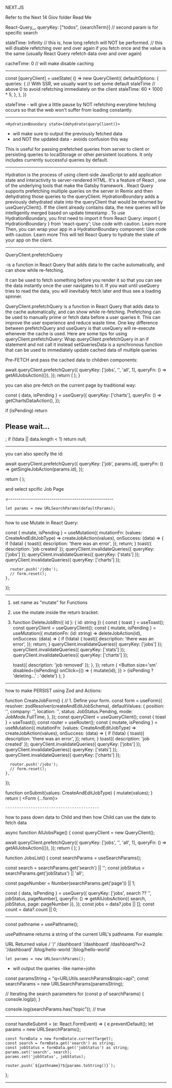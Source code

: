 NEXT.JS 

Refer to the Next 14 Giov folder Read Me 









React-Query__
queryKey: ["todos", {searchTerm}] // second param is for specific search

staleTime: Infinity // this is, how long refetch will NOT be performed. // this will disable refetching over and over again if you fetch once and the value is the same (usually React Query refetch data over and over again)

cacheTime: 0 // will make disable caching

--------------

  const [queryClient] = useState(
    () =>
      new QueryClient({
        defaultOptions: {
          queries: {
            // With SSR, we usually want to set some default staleTime
            // above 0 to avoid refetching immediately on the client
            staleTime: 60 * 1000 * 5,
          },
        },
      })

staleTime - will give a little pause by NOT refetching everytime fetching occurs so that the web won't suffer from loading constantly. 

-----------------------------

    <HydrationBoundary state={dehydrate(queryClient)}>
- will make sure to output the previously fetched data
- and NOT the updated data - avoids confusion this way 


This is useful for passing prefetched queries from server to client or persisting queries to localStorage or other persistent locations. It only includes currently successful queries by default.

--------------------------------------

Hydration
 is the process of using client-side
 JavaScript to add application state and interactivity
 to server-rendered HTML. It's a feature of React
, one of the underlying tools that make the Gatsby
 framework
.
React Query supports prefetching
 multiple queries on the server in Remix and then dehydrating those queries to the queryClient. HydrationBoundary adds a previously dehydrated state into the queryClient that would be returned by useQueryClient(). If the client already contains data, the new queries will be intelligently merged based on update timestamp
.
To use HydrationBoundary, you first need to import it from React Query:
import { HydrationBoundary } from 'react-query';
Use code with caution.
Learn more
Then, you can wrap your app in a HydrationBoundary component:
<HydrationBoundary>
  <YourApp />
</HydrationBoundary>
Use code with caution.
Learn more
This will tell React Query to hydrate
 the state of your app on the client.

 ----------------------------------------------

 QueryClient.prefetchQuery 
 
 -is a function in React Query that adds data to the cache automatically, and can show while re-fetching.

  It can be used to fetch something before you render it so that you can see the data instantly once the user navigates to it. If you wait until useQuery tries to read the data, you will inevitably fetch later and thus see a loading spinner.

QueryClient.prefetchQuery is a function in React Query that adds data to the cache automatically, and can show while re-fetching. Prefetching can be used to manually prime or fetch data before a user queries it. This can improve the user experience and reduce waste time. 
One key difference between prefetchQuery and useQuery is that useQuery will re-execute whenever the cache is used. 
Here are some tips for using queryClient.prefetchQuery: 
Wrap queryClient.prefetchQuery in an if statement and not call it instead
setQueriesData is a synchronous function that can be used to immediately update cached data of multiple queries


Pre-FETCH and pass the cached data to children components:

  await queryClient.prefetchQuery({
    queryKey: ['jobs', '', 'all', 1],
    queryFn: () => getAllJobsAction({}),
  });
  return (
    <HydrationBoundary state={dehydrate(queryClient)}>
      <SearchForm />
      <JobsList />
    </HydrationBoundary>
  );
}

you can also pre-fetch on the current page by traditional way:

  const { data, isPending } = useQuery({
    queryKey: ['charts'],
    queryFn: () => getChartsDataAction(),
  });

  
  if (isPending) return <h2 className='text-xl font-medium'>Please wait...</h2>;
  if (!data || data.length < 1) return null;





  


---------------------------------------

you can also specify the id:

  await queryClient.prefetchQuery({
    queryKey: ['job', params.id],
    queryFn: () => getSingleJobAction(params.id),
  });

  return (
    <HydrationBoundary state={dehydrate(queryClient)}>
      <EditJobForm jobId={params.id} />
    </HydrationBoundary>
  );

and select spcific Job Page 

=---------------------------------------------------

    let params = new URLSearchParams(defaultParams);



  

----------------------------------

how to use Mutate in React Query:

  const { mutate, isPending } = useMutation({
    mutationFn: (values: CreateAndEditJobType) => createJobAction(values),
    onSuccess: (data) => {
      if (!data) {
        toast({
          description: 'there was an error',
        });
        return;
      }
      toast({ description: 'job created' });
      queryClient.invalidateQueries({ queryKey: ['jobs'] });
      queryClient.invalidateQueries({ queryKey: ['stats'] });
      queryClient.invalidateQueries({ queryKey: ['charts'] });

      router.push('/jobs');
      // form.reset();
    },
  });


  -----------------------------------------------


  1. set name as "mutate" for Functions
  2. use the mutate inside the return bracket:

  3. function DeleteJobBtn({ id }: { id: string }) {
  const { toast } = useToast();
  const queryClient = useQueryClient();
  const { mutate, isPending } = useMutation({
    mutationFn: (id: string) => deleteJobAction(id),
    onSuccess: (data) => {
      if (!data) {
        toast({
          description: 'there was an error',
        });
        return;
      }
      queryClient.invalidateQueries({ queryKey: ['jobs'] });
      queryClient.invalidateQueries({ queryKey: ['stats'] });
      queryClient.invalidateQueries({ queryKey: ['charts'] });

      toast({ description: 'job removed' });
    },
  });
  return (
    <Button
      size='sm'
      disabled={isPending}
      onClick={() => {
        mutate(id);
      }}
    >
      {isPending ? 'deleting...' : 'delete'}
    </Button>
  );
}

----------------------------------------------

how to make PERSIST using Zod and Actions:

function CreateJobForm() {
  // 1. Define your form.
  const form = useForm<CreateAndEditJobType>({
    resolver: zodResolver(createAndEditJobSchema),
    defaultValues: {
      position: '',
      company: '',
      location: '',
      status: JobStatus.Pending,
      mode: JobMode.FullTime,
    },
  });
  const queryClient = useQueryClient();
  const { toast } = useToast();
  const router = useRouter();
  const { mutate, isPending } = useMutation({
    mutationFn: (values: CreateAndEditJobType) => createJobAction(values),
    onSuccess: (data) => {
      if (!data) {
        toast({
          description: 'there was an error',
        });
        return;
      }
      toast({ description: 'job created' });
      queryClient.invalidateQueries({ queryKey: ['jobs'] });
      queryClient.invalidateQueries({ queryKey: ['stats'] });
      queryClient.invalidateQueries({ queryKey: ['charts'] });

      router.push('/jobs');
      // form.reset();
    },
  });

  function onSubmit(values: CreateAndEditJobType) {
    mutate(values);
  }
  return (
    <Form {...form}>


    -----------------------------------------

how to pass down data to Child 
and then how Child can use the date to fetch data 

<PARENT>
async function AllJobsPage() {
  const queryClient = new QueryClient();

  await queryClient.prefetchQuery({
    queryKey: ['jobs', '', 'all', 1],
    queryFn: () => getAllJobsAction({}),
  });
  return (
    <HydrationBoundary state={dehydrate(queryClient)}>
      <SearchForm />
      <JobsList />
    </HydrationBoundary>
  );
}
</PARENT> 

<CHILD>
function JobsList() {
  const searchParams = useSearchParams();

  const search = searchParams.get('search') || '';
  const jobStatus = searchParams.get('jobStatus') || 'all';

  const pageNumber = Number(searchParams.get('page')) || 1;

  const { data, isPending } = useQuery({
    queryKey: ['jobs', search ?? '', jobStatus, pageNumber],
    queryFn: () => getAllJobsAction({ search, jobStatus, page: pageNumber }),
  });
  const jobs = data?.jobs || [];
  const count = data?.count || 0;
  </CHILD> 



-----------------------------------





 const pathname = usePathname();

usePathname returns a string of the current URL's pathname. For example:

URL	Returned value
/	'/'
/dashboard	'/dashboard'
/dashboard?v=2	'/dashboard'
/blog/hello-world	'/blog/hello-world'



    let params = new URLSearchParams();

- will output the queries
-like name=john 

const paramsString = "q=URLUtils.searchParams&topic=api";
const searchParams = new URLSearchParams(paramsString);

// Iterating the search parameters
for (const p of searchParams) {
  console.log(p);
}

console.log(searchParams.has("topic")); // true

------------------------------------------------
  

const handleSubmit = (e: React.FormEvent<HTMLFormElement>) => {
    e.preventDefault();
    let params = new URLSearchParams();

    const formData = new FormData(e.currentTarget);
    const search = formData.get('search') as string;
    const jobStatus = formData.get('jobStatus') as string;
    params.set('search', search);
    params.set('jobStatus', jobStatus);

    router.push(`${pathname}?${params.toString()}`);
  };



  ------------------------------------------
    


 
      







